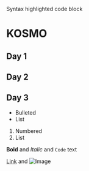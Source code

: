 Syntax highlighted code block

# KOSMO
## Day 1
## Day 2
## Day 3


- Bulleted
- List

1. Numbered
2. List

**Bold** and _Italic_ and `Code` text

[Link](url) and ![Image](src)
